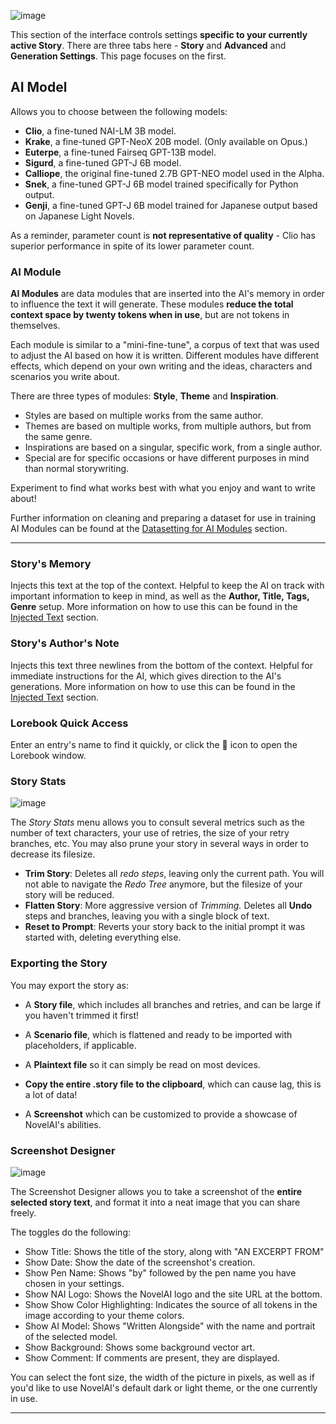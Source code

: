 
![image](https://github.com/TapwaveZodiac/novelaiUKB/assets/35267604/25e7a750-baf8-415a-8f2d-1a29bab3e6bd)


This section of the interface controls settings **specific to your currently active Story**. There are three tabs here - **Story** and **Advanced** and **Generation Settings**. This page focuses on the first.

## AI Model

Allows you to choose between the following models:

  - **Clio**, a fine-tuned NAI-LM 3B model.
  - **Krake**, a fine-tuned GPT-NeoX 20B model. (Only available on Opus.)
  - **Euterpe**, a fine-tuned Fairseq GPT-13B model.
  - **Sigurd**, a fine-tuned GPT-J 6B model.
  - **Calliope**, the original fine-tuned 2.7B GPT-NEO model used in the Alpha.
  - **Snek**, a fine-tuned GPT-J 6B model trained specifically for Python output.
  - **Genji**, a fine-tuned GPT-J 6B model trained for Japanese output based on Japanese Light Novels.

As a reminder, parameter count is **not representative of quality** - Clio has superior performance in spite of its lower parameter count.

### AI Module

**AI Modules** are data modules that are inserted into the AI's memory in order to influence the text it will generate. These modules **reduce the total context space by twenty tokens when in use**, but are not tokens in themselves.

Each module is similar to a "mini-fine-tune", a corpus of text that was used to adjust the AI based on how it is written. Different modules have different effects, which depend on your own writing and the ideas, characters and scenarios you write about.

There are three types of modules: **Style**, **Theme** and **Inspiration**.

- Styles are based on multiple works from the same author.
- Themes are based on multiple works, from multiple authors, but from the same genre.
- Inspirations are based on a singular, specific work, from a single author.
- Special are for specific occasions or have different purposes in mind than normal storywriting.

Experiment to find what works best with what you enjoy and want to write about!

Further information on cleaning and preparing a dataset for use in training AI Modules can be found at the [Datasetting for AI
Modules](Datasetting-for-AI-Modules.html) section.

***

### Story's Memory

Injects this text at the top of the context. Helpful to keep the AI on track with important information to keep in mind, as well as the **Author, Title, Tags, Genre** setup. More information on how to use this can be found in the [Injected Text](Context.html#Injected_Text) section.

### Story's Author's Note

Injects this text three newlines from the bottom of the context. Helpful for immediate instructions for the AI, which gives direction to the AI's generations. More information on how to use this can be found in the [Injected Text](Context.html#Injected_Text) section.

### Lorebook Quick Access

Enter an entry's name to find it quickly, or click the 📗 icon to open the Lorebook window.

### Story Stats

![image](https://github.com/TapwaveZodiac/novelaiUKB/assets/35267604/6bdc6e93-1298-4dff-bb1c-dd38bc440f15)

The *Story Stats* menu allows you to consult several metrics such as the number of text characters, your use of retries, the size of your retry branches, etc. You may also prune your story in several ways in order to decrease its filesize.

- **Trim Story**: Deletes all *redo steps*, leaving only the current path. You will not able to navigate the *Redo Tree* anymore, but the filesize of your story will be reduced.
- **Flatten Story**: More aggressive version of *Trimming.* Deletes all **Undo** steps and branches, leaving you with a single block of text.
- **Reset to Prompt**: Reverts your story back to the initial prompt it was started with, deleting everything else.

### Exporting the Story

You may export the story as:

- A **Story file**, which includes all branches and retries, and can be large if you haven't trimmed it first!

- A **Scenario file**, which is flattened and ready to be imported with placeholders, if applicable.

- A **Plaintext file** so it can simply be read on most devices.

- **Copy the entire .story file to the clipboard**, which can cause lag, this is a lot of data!

- A **Screenshot** which can be customized to provide a showcase of NovelAI's abilities.

### Screenshot Designer

![image](https://github.com/TapwaveZodiac/novelaiUKB/assets/35267604/a8b9b93a-d9db-4902-859e-07e0cd4ab790)

The Screenshot Designer allows you to take a screenshot of the **entire selected story text**, and format it into a neat image that you can share freely.

The toggles do the following:
- Show Title: Shows the title of the story, along with "AN EXCERPT FROM"
- Show Date: Show the date of the screenshot's creation.
- Show Pen Name: Shows "by" followed by the pen name you have chosen in your settings.
- Show NAI Logo: Shows the NovelAI logo and the site URL at the bottom.
- Show Show Color Highlighting: Indicates the source of all tokens in the image according to your theme colors.
- Show AI Model: Shows "Written Alongside" with the name and portrait of the selected model.
- Show Background: Shows some background vector art.
- Show Comment: If comments are present, they are displayed.

You can select the font size, the width of the picture in pixels, as well as if you'd like to use NovelAI's default dark or light theme, or the one currently in use.

***